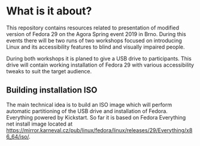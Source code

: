 # What is it about?

This repository contains resources related to presentation of modified version of Fedora 29 on the Agora Spring event 2019 in Brno. During this events there will be two runs of two workshops focused on introducing Linux and its accessibility features to blind and visually impaired people.

During both workshops it is planed to give a USB drive to participants. This drive will contain working installation of Fedora 29 with various accessibility tweaks to suit the target audience.

## Building installation ISO

The main technical idea is to build an ISO image which will perform automatic partitioning of the USB drive and installation of Fedora. Everything powered by Kickstart. So far it is based on Fedora Everything net install image located at <https://mirror.karneval.cz/pub/linux/fedora/linux/releases/29/Everything/x86_64/iso/>.

